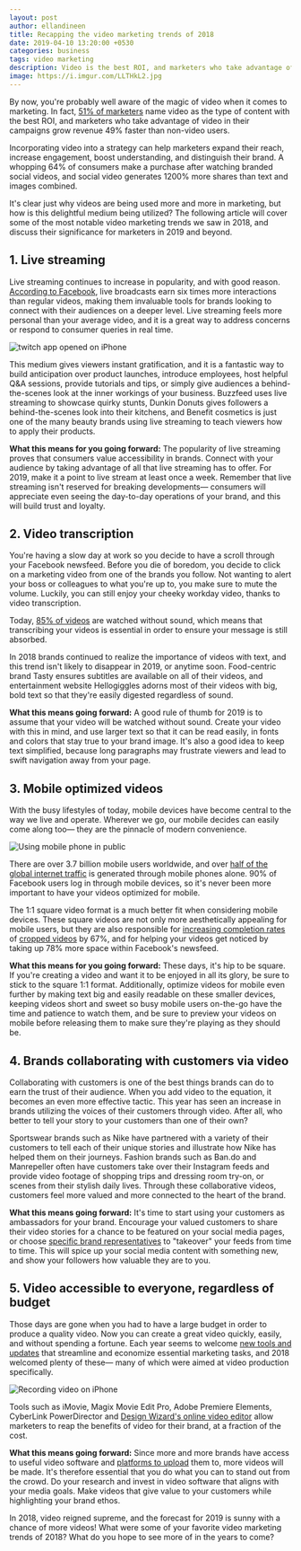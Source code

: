 ```yaml
---
layout: post
author: ellandineen
title: Recapping the video marketing trends of 2018
date: 2019-04-10 13:20:00 +0530
categories: business
tags: video marketing
description: Video is the best ROI, and marketers who take advantage of video in their campaigns grow revenue 49% faster than non-video users.
image: https://i.imgur.com/LLTHkL2.jpg
---
```


By now, you're probably well aware of the magic of video when it comes to marketing. In fact, [51% of marketers](https://www.wordstream.com/blog/ws/2017/03/08/video-marketing-statistics) name video as the type of content with the best ROI, and marketers who take advantage of video in their campaigns grow revenue 49% faster than non-video users.

Incorporating video into a strategy can help marketers expand their reach, increase engagement, boost understanding, and distinguish their brand. A whopping 64% of consumers make a purchase after watching branded social videos, and social video generates 1200% more shares than text and images combined.

It's clear just why videos are being used more and more in marketing, but how is this delightful medium being utilized? The following article will cover some of the most notable video marketing trends we saw in 2018, and discuss their significance for marketers in 2019 and beyond.

## 1. Live streaming

Live streaming continues to increase in popularity, and with good reason. [According to Facebook](https://marketingland.com/longer-facebook-live-streams-mean-engagement-207346), live broadcasts earn six times more interactions than regular videos, making them invaluable tools for brands looking to connect with their audiences on a deeper level. Live streaming feels more personal than your average video, and it is a great way to address concerns or respond to consumer queries in real time.

![twitch app opened on iPhone](https://i.imgur.com/nxHy2SJ.jpg)

This medium gives viewers instant gratification, and it is a fantastic way to build anticipation over product launches, introduce employees, host helpful Q&A sessions, provide tutorials and tips, or simply give audiences a behind-the-scenes look at the inner workings of your business. Buzzfeed uses live streaming to showcase quirky stunts, Dunkin Donuts gives followers a behind-the-scenes look into their kitchens, and Benefit cosmetics is just one of the many beauty brands using live streaming to teach viewers how to apply their products.

**What this means for you going forward:** The popularity of live streaming proves that consumers value accessibility in brands. Connect with your audience by taking advantage of all that live streaming has to offer. For 2019, make it a point to live stream at least once a week. Remember that live streaming isn't reserved for breaking developments— consumers will appreciate even seeing the day-to-day operations of your brand, and this will build trust and loyalty.

## 2. Video transcription

You're having a slow day at work so you decide to have a scroll through your Facebook newsfeed. Before you die of boredom, you decide to click on a marketing video from one of the brands you follow. Not wanting to alert your boss or colleagues to what you're up to, you make sure to mute the volume. Luckily, you can still enjoy your cheeky workday video, thanks to video transcription.

Today, [85% of videos](https://digiday.com/media/silent-world-facebook-video/) are watched without sound, which means that transcribing your videos is essential in order to ensure your message is still absorbed.

In 2018 brands continued to realize the importance of videos with text, and this trend isn't likely to disappear in 2019, or anytime soon. Food-centric brand Tasty ensures subtitles are available on all of their videos, and entertainment website Hellogiggles adorns most of their videos with big, bold text so that they're easily digested regardless of sound.

**What this means going forward:** A good rule of thumb for 2019 is to assume that your video will be watched without sound. Create your video with this in mind, and use larger text so that it can be read easily, in fonts and colors that stay true to your brand image. It's also a good idea to keep text simplified, because long paragraphs may frustrate viewers and lead to swift navigation away from your page.

## 3. Mobile optimized videos

With the busy lifestyles of today, mobile devices have become central to the way we live and operate. Wherever we go, our mobile decides can easily come along too— they are the pinnacle of modern convenience.

![Using mobile phone in public](https://i.imgur.com/bln4geJ.jpg)

There are over 3.7 billion mobile users worldwide, and over [half of the global internet traffic](https://www.statista.com/statistics/241462/global-mobile-phone-website-traffic-share/) is generated through mobile phones alone. 90% of Facebook users log in through mobile devices, so it's never been more important to have your videos optimized for mobile.

The 1:1 square video format is a much better fit when considering mobile devices. These square videos are not only more aesthetically appealing for mobile users, but they are also responsible for [increasing completion rates](https://www.adweek.com/digital/instagrams-box-shaped-videos-are-influencing-facebook-marketers-172490/) of [cropped videos](https://buffer.com/resources/square-video-vs-landscape-video) by 67%, and for helping your videos get noticed by taking up 78% more space within Facebook's newsfeed.

**What this means for you going forward:** These days, it's hip to be square. If you're creating a video and want it to be enjoyed in all its glory, be sure to stick to the square 1:1 format. Additionally, optimize videos for mobile even further by making text big and easily readable on these smaller devices, keeping videos short and sweet so busy mobile users on-the-go have the time and patience to watch them, and be sure to preview your videos on mobile before releasing them to make sure they're playing as they should be.

## 4. Brands collaborating with customers via video

Collaborating with customers is one of the best things brands can do to earn the trust of their audience. When you add video to the equation, it becomes an even more effective tactic. This year has seen an increase in brands utilizing the voices of their customers through video. After all, who better to tell your story to your customers than one of their own?

Sportswear brands such as Nike have partnered with a variety of their customers to tell each of their unique stories and illustrate how Nike has helped them on their journeys. Fashion brands such as Ban.do and Manrepeller often have customers take over their Instagram feeds and provide video footage of shopping trips and dressing room try-on, or scenes from their stylish daily lives. Through these collaborative videos, customers feel more valued and more connected to the heart of the brand.

**What this means going forward:** It's time to start using your customers as ambassadors for your brand. Encourage your valued customers to share their video stories for a chance to be featured on your social media pages, or choose [specific brand representatives](https://lobsterdigitalmarketing.co.uk/how-to-use-instagram-based-influencer-marketing-to-grow-your-ecommerce-sales/) to "takeover" your feeds from time to time. This will spice up your social media content with something new, and show your followers how valuable they are to you.


## 5. Video accessible to everyone, regardless of budget

Those days are gone when you had to have a large budget in order to produce a quality video. Now you can create a great video quickly, easily, and without spending a fortune. Each year seems to welcome [new tools and updates](http://www.markuptrend.com/the-top-ten-website-tools-for-small-businesses/) that streamline and economize essential marketing tasks, and 2018 welcomed plenty of these— many of which were aimed at video production specifically.

![Recording video on iPhone](https://i.imgur.com/sVAEsnb.jpg)

Tools such as iMovie, Magix Movie Edit Pro, Adobe Premiere Elements, CyberLink PowerDirector and [Design Wizard's online video editor](https://www.designwizard.com/online-video-editor) allow marketers to reap the benefits of video for their brand, at a fraction of the cost.

**What this means going forward:** Since more and more brands have access to useful video software and [platforms to upload](https://www.designwizard.com/blog/b2b-tips/video-hosting-sites) them to, more videos will be made. It's therefore essential that you do what you can to stand out from the crowd. Do your research and invest in video software that aligns with your media goals. Make videos that give value to your customers while highlighting your brand ethos.

In 2018, video reigned supreme, and the forecast for 2019 is sunny with a chance of more videos! What were some of your favorite video marketing trends of 2018? What do you hope to see more of in the years to come?
